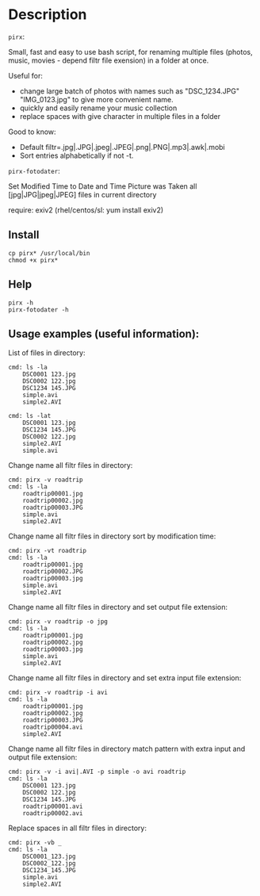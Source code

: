 # Description

`pirx`:

Small, fast and easy to use bash script, for renaming multiple files (photos, music, movies - depend filtr file exension) in a folder at once.

Useful for:
- change large batch of photos with names such as "DSC_1234.JPG" "IMG_0123.jpg" to give more convenient name.
- quickly and easily rename your music collection
- replace spaces with give character in multiple files in a folder

Good to know:
- Default filtr=.jpg|.JPG|.jpeg|.JPEG|.png|.PNG|.mp3|.awk|.mobi
- Sort entries alphabetically if not -t.

`pirx-fotodater`:

Set Modified Time to Date and Time Picture was Taken all [jpg|JPG|jpeg|JPEG] files in current directory

require: exiv2 (rhel/centos/sl: yum install exiv2)


## Install
    cp pirx* /usr/local/bin
    chmod +x pirx*

## Help
    pirx -h
    pirx-fotodater -h

## Usage examples (useful information):

List of files in directory:
    
    cmd: ls -la
        DSC0001 123.jpg
        DSC0002 122.jpg
        DSC1234 145.JPG
        simple.avi
        simple2.AVI

    cmd: ls -lat
        DSC0001 123.jpg
        DSC1234 145.JPG
        DSC0002 122.jpg
        simple2.AVI
        simple.avi

Change name all filtr files in directory:
    
    cmd: pirx -v roadtrip
    cmd: ls -la
        roadtrip00001.jpg
        roadtrip00002.jpg
        roadtrip00003.JPG
        simple.avi
        simple2.AVI

Change name all filtr files in directory sort by modification time:
    
    cmd: pirx -vt roadtrip
    cmd: ls -la
        roadtrip00001.jpg
        roadtrip00002.JPG
        roadtrip00003.jpg
        simple.avi
        simple2.AVI

Change name all filtr files in directory and set output file extension:
    
    cmd: pirx -v roadtrip -o jpg
    cmd: ls -la
        roadtrip00001.jpg
        roadtrip00002.jpg
        roadtrip00003.jpg
        simple.avi
        simple2.AVI

Change name all filtr files in directory and set extra input file extension:
    
    cmd: pirx -v roadtrip -i avi
    cmd: ls -la
        roadtrip00001.jpg
        roadtrip00002.jpg
        roadtrip00003.JPG
        roadtrip00004.avi
        simple2.AVI

Change name all filtr files in directory match pattern with extra input and output file extension:
    
    cmd: pirx -v -i avi|.AVI -p simple -o avi roadtrip
    cmd: ls -la
        DSC0001 123.jpg
        DSC0002 122.jpg
        DSC1234 145.JPG
        roadtrip00001.avi
        roadtrip00002.avi

Replace spaces in all filtr files in directory:

    cmd: pirx -vb _
    cmd: ls -la
        DSC0001_123.jpg
        DSC0002_122.jpg
        DSC1234_145.JPG
        simple.avi
        simple2.AVI

